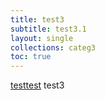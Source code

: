 ```yaml
---
title: test3
subtitle: test3.1
layout: single
collections: categ3
toc: true
---
```

[testtest](#a1)
<a name="a1"></a><span>test3</span>